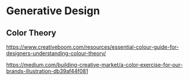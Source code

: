 # Generative Design

## Color Theory
https://www.creativeboom.com/resources/essential-colour-guide-for-designers-understanding-colour-theory/ 

https://medium.com/building-creative-market/a-color-exercise-for-our-brands-illustration-db39af44f081
